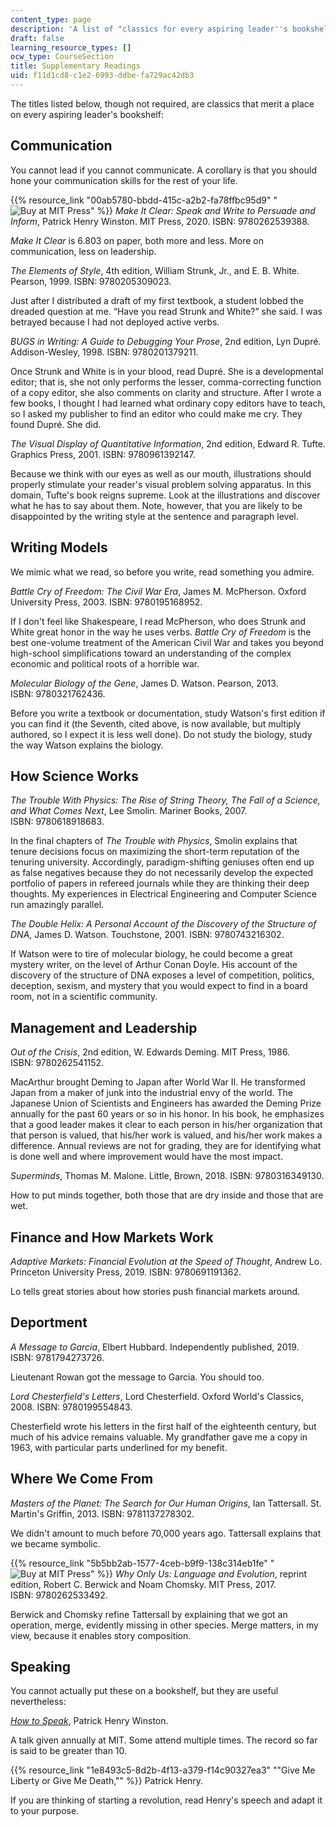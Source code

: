 ```yaml
---
content_type: page
description: 'A list of "classics for every aspiring leader''s bookshelf" '
draft: false
learning_resource_types: []
ocw_type: CourseSection
title: Supplementary Readings
uid: f11d1cd8-c1e2-6993-ddbe-fa729ac42db3
---
```

The titles listed below, though not required, are classics that merit a place on every aspiring leader's bookshelf:

## Communication

You cannot lead if you cannot communicate. A corollary is that you should hone your communication skills for the rest of your life.

{{% resource_link "00ab5780-bbdd-415c-a2b2-fa78ffbc95d9" "![Buy at MIT Press](/images/mp_logo.gif)" %}} *Make It Clear: Speak and Write to Persuade and Inform*, Patrick Henry Winston. MIT Press, 2020. ISBN: 9780262539388.

*Make It Clear* is 6.803 on paper, both more and less. More on communication, less on leadership.

*The Elements of Style*, 4th edition, William Strunk, Jr., and E. B. White. Pearson, 1999. ISBN: 9780205309023.

Just after I distributed a draft of my first textbook, a student lobbed the dreaded question at me. “Have you read Strunk and White?” she said. I was betrayed because I had not deployed active verbs.

*BUGS in Writing: A Guide to Debugging Your Prose*, 2nd edition, Lyn Dupré. Addison-Wesley, 1998. ISBN: 9780201379211.

Once Strunk and White is in your blood, read Dupré. She is a developmental editor; that is, she not only performs the lesser, comma-correcting function of a copy editor, she also comments on clarity and structure. After I wrote a few books, I thought I had learned what ordinary copy editors have to teach, so I asked my publisher to find an editor who could make me cry. They found Dupré. She did.

*The Visual Display of Quantitative Information*, 2nd edition, Edward R. Tufte. Graphics Press, 2001. ISBN: 9780961392147. 

Because we think with our eyes as well as our mouth, illustrations should properly stimulate your reader's visual problem solving apparatus. In this domain, Tufte's book reigns supreme. Look at the illustrations and discover what he has to say about them. Note, however, that you are likely to be disappointed by the writing style at the sentence and paragraph level. 

## Writing Models

We mimic what we read, so before you write, read something you admire.

*Battle Cry of Freedom: The Civil War Era*, James M. McPherson. Oxford University Press, 2003. ISBN: 9780195168952.

If I don't feel like Shakespeare, I read McPherson, who does Strunk and White great honor in the way he uses verbs. *Battle Cry of Freedom* is the best one-volume treatment of the American Civil War and takes you beyond high-school simplifications toward an understanding of the complex economic and political roots of a horrible war.

*Molecular Biology of the Gene*, James D. Watson. Pearson, 2013. ISBN: 9780321762436.

Before you write a textbook or documentation, study Watson's first edition if you can find it (the Seventh, cited above, is now available, but multiply authored, so I expect it is less well done). Do not study the biology, study the way Watson explains the biology.

## How Science Works

*The Trouble With Physics: The Rise of String Theory, The Fall of a Science, and What Comes Next*, Lee Smolin. Mariner Books, 2007. ISBN: 9780618918683.

In the final chapters of *The Trouble with Physics*, Smolin explains that tenure decisions focus on maximizing the short-term reputation of the tenuring university. Accordingly, paradigm-shifting geniuses often end up as false negatives because they do not necessarily develop the expected portfolio of papers in refereed journals while they are thinking their deep thoughts. My experiences in Electrical Engineering and Computer Science run amazingly parallel.

*The Double Helix: A Personal Account of the Discovery of the Structure of DNA*, James D. Watson. Touchstone, 2001. ISBN: 9780743216302.

If Watson were to tire of molecular biology, he could become a great mystery writer, on the level of Arthur Conan Doyle. His account of the discovery of the structure of DNA exposes a level of competition, politics, deception, sexism, and mystery that you would expect to find in a board room, not in a scientific community.

## Management and Leadership

*Out of the Crisis*, 2nd edition, W. Edwards Deming. MIT Press, 1986. ISBN: 9780262541152.

MacArthur brought Deming to Japan after World War II. He transformed Japan from a maker of junk into the industrial envy of the world. The Japanese Union of Scientists and Engineers has awarded the Deming Prize annually for the past 60 years or so in his honor. In his book, he emphasizes that a good leader makes it clear to each person in his/her organization that that person is valued, that his/her work is valued, and his/her work makes a difference. Annual reviews are not for grading, they are for identifying what is done well and where improvement would have the most impact.

*Superminds*, Thomas M. Malone. Little, Brown, 2018. ISBN: 9780316349130.

How to put minds together, both those that are dry inside and those that are wet.

## Finance and How Markets Work

*Adaptive Markets: Financial Evolution at the Speed of Thought*, Andrew Lo. Princeton University Press, 2019. ISBN: 9780691191362.

Lo tells great stories about how stories push financial markets around.

## Deportment

*A Message to Garcia*, Elbert Hubbard. Independently published, 2019. ISBN: 9781794273726.

Lieutenant Rowan got the message to Garcia. You should too.

*Lord Chesterfield's Letters*, Lord Chesterfield. Oxford World's Classics, 2008. ISBN: 9780199554843.

Chesterfield wrote his letters in the first half of the eighteenth century, but much of his advice remains valuable. My grandfather gave me a copy in 1963, with particular parts underlined for my benefit.

## Where We Come From

*Masters of the Planet: The Search for Our Human Origins*, Ian Tattersall. St. Martin's Griffin, 2013. ISBN: 9781137278302.

We didn't amount to much before 70,000 years ago. Tattersall explains that we became symbolic.

{{% resource_link "5b5bb2ab-1577-4ceb-b9f9-138c314eb1fe" "![Buy at MIT Press](/images/mp_logo.gif)" %}} *Why Only Us: Language and Evolution*, reprint edition, Robert C. Berwick and Noam Chomsky. MIT Press, 2017. ISBN: 9780262533492.

Berwick and Chomsky refine Tattersall by explaining that we got an operation, merge, evidently missing in other species. Merge matters, in my view, because it enables story composition.

## Speaking

You cannot actually put these on a bookshelf, but they are useful nevertheless:

[*How to Speak*](/courses/res-tll-005-how-to-speak-january-iap-2018/pages/how-to-speak), Patrick Henry Winston.

A talk given annually at MIT. Some attend multiple times. The record so far is said to be greater than 10.

{{% resource_link "1e8493c5-8d2b-4f13-a379-f14c90327ea3" "\"Give Me Liberty or Give Me Death,\"" %}} Patrick Henry.

If you are thinking of starting a revolution, read Henry's speech and adapt it to your purpose.